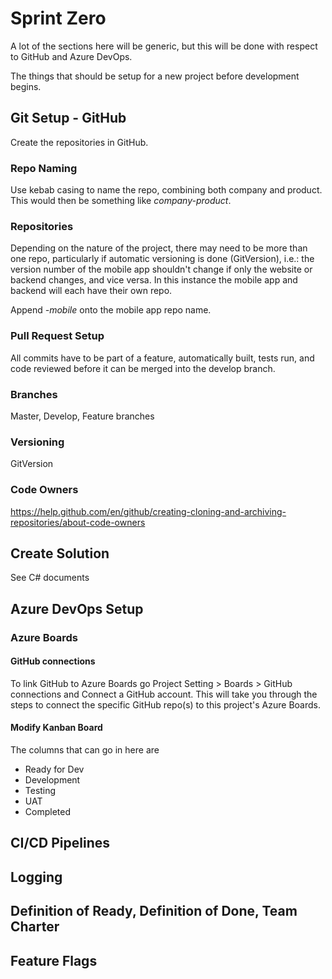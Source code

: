 # Sprint Zero

A lot of the sections here will be generic, but this will be done with respect to GitHub and Azure DevOps.

The things that should be setup for a new project before development begins.

## Git Setup - GitHub

Create the repositories in GitHub.

### Repo Naming

Use kebab casing to name the repo, combining both company and product. This would then be something like *company-product*.

### Repositories
Depending on the nature of the project, there may need to be more than one repo, particularly if automatic versioning is done (GitVersion), i.e.: the version number of the mobile app shouldn't change if only the website or backend changes, and vice versa.
In this instance the mobile app and backend will each have their own repo. 

Append *-mobile* onto the mobile app repo name.

### Pull Request Setup

All commits have to be part of a feature, automatically built, tests run, and code reviewed before it can be merged into the develop branch.

### Branches

Master, Develop, Feature branches

### Versioning

GitVersion

### Code Owners
https://help.github.com/en/github/creating-cloning-and-archiving-repositories/about-code-owners

## Create Solution

See C# documents

## Azure DevOps Setup

### Azure Boards

#### GitHub connections

To link GitHub to Azure Boards go Project Setting > Boards > GitHub connections and Connect a GitHub account.
This will take you through the steps to connect the specific GitHub repo(s) to this project's Azure Boards.

#### Modify Kanban Board

The columns that can go in here are
 - Ready for Dev
 - Development
 - Testing
 - UAT
 - Completed


## CI/CD Pipelines

## Logging

## Definition of Ready, Definition of Done, Team Charter

## Feature Flags
